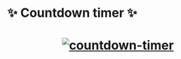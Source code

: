 # <strong>:sparkles: Countdown timer :sparkles:</strong>
<h1 align="center">
  <a href="https://ibb.co/BBY5c3G"><img src="https://i.ibb.co/XtGrjLD/Screenshot-13.png" alt="countdown-timer" border="0"></a>
</h1>

